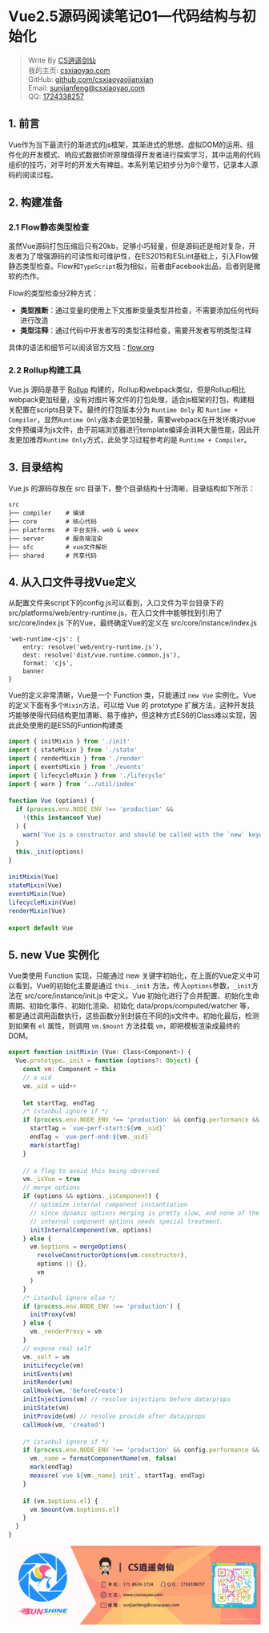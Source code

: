 # Vue2.5源码阅读笔记01—代码结构与初始化

> Write By [CS逍遥剑仙](http://home.ustc.edu.cn/~cssjf/)   
> 我的主页: [csxiaoyao.com](https://csxiaoyao.com)   
> GitHub: [github.com/csxiaoyaojianxian](https://github.com/csxiaoyaojianxian)   
> Email: [sunjianfeng@csxiaoyao.com](mailto:sunjianfeng@csxiaoyao.com)  
> QQ: [1724338257](http://wpa.qq.com/msgrd?uin=1724338257&site=qq&menu=yes)

## 1. 前言

Vue作为当下最流行的渐进式的js框架，其渐进式的思想、虚拟DOM的运用、组件化的开发模式、响应式数据侦听原理值得开发者进行探索学习，其中运用的代码组织的技巧，对平时的开发大有裨益。本系列笔记初步分为8个章节，记录本人源码的阅读过程。

## 2. 构建准备

### 2.1 Flow静态类型检查

虽然Vue源码打包压缩后只有20kb，足够小巧轻量，但是源码还是相对复杂，开发者为了增强源码的可读性和可维护性，在ES2015和ESLint基础上，引入Flow做静态类型检查。Flow和`TypeScript`极为相似，前者由Facebook出品，后者则是微软的杰作。

Flow的类型检查分2种方式：

- **类型推断**：通过变量的使用上下文推断变量类型并检查，不需要添加任何代码进行改造
- **类型注释**：通过代码中开发者写的类型注释检查，需要开发者写明类型注释

具体的语法和细节可以阅读官方文档：[flow.org](https://flow.org/)

### 2.2 Rollup构建工具

Vue.js 源码是基于 [Rollup](https://github.com/rollup/rollup) 构建的，Rollup和webpack类似，但是Rollup相比webpack更加轻量，没有对图片等文件的打包处理，适合js框架的打包，构建相关配置在scripts目录下。最终的打包版本分为 `Runtime Only` 和 `Runtime + Compiler`，显然`Runtime Only`版本会更加轻量，需要webpack在开发环境对vue文件预编译为js文件，由于前端浏览器进行template编译会消耗大量性能，因此开发更加推荐`Runtime Only`方式，此处学习过程参考的是 `Runtime + Compiler`。

## 3. 目录结构

Vue.js 的源码存放在 src 目录下，整个目录结构十分清晰，目录结构如下所示：

```
src
├── compiler    # 编译
├── core        # 核心代码
├── platforms   # 平台支持，web & weex
├── server      # 服务端渲染
├── sfc         # vue文件解析
├── shared      # 共享代码
```

## 4. 从入口文件寻找Vue定义

从配置文件夹script下的config.js可以看到，入口文件为平台目录下的 src/platforms/web/entry-runtime.js，在入口文件中能够找到引用了 src/core/index.js 下的Vue，最终确定Vue的定义在 src/core/instance/index.js

```
'web-runtime-cjs': {
    entry: resolve('web/entry-runtime.js'),
    dest: resolve('dist/vue.runtime.common.js'),
    format: 'cjs',
    banner
}
```

Vue的定义非常清晰，Vue是一个 Function 类，只能通过 `new Vue` 实例化。Vue的定义下面有多个`Mixin`方法，可以给 Vue 的 prototype 扩展方法，这种开发技巧能够使得代码结构更加清晰、易于维护，但这种方式ES6的Class难以实现，因此此处使用的是ES5的Funtion构建类

```js
import { initMixin } from './init'
import { stateMixin } from './state'
import { renderMixin } from './render'
import { eventsMixin } from './events'
import { lifecycleMixin } from './lifecycle'
import { warn } from '../util/index'

function Vue (options) {
  if (process.env.NODE_ENV !== 'production' &&
    !(this instanceof Vue)
  ) {
    warn('Vue is a constructor and should be called with the `new` keyword')
  }
  this._init(options)
}

initMixin(Vue)
stateMixin(Vue)
eventsMixin(Vue)
lifecycleMixin(Vue)
renderMixin(Vue)

export default Vue
```

## 5. new Vue 实例化

Vue类使用 Function 实现，只能通过 new 关键字初始化，在上面的Vue定义中可以看到，Vue的初始化主要是通过 `this._init` 方法，传入`options`参数，`_init`方法在 src/core/instance/init.js 中定义。Vue 初始化进行了合并配置、初始化生命周期、初始化事件、初始化渲染、初始化 data/props/computed/watcher 等，都是通过调用函数执行，这些函数分别封装在不同的js文件中。初始化最后，检测到如果有 `el` 属性，则调用 `vm.$mount` 方法挂载 `vm`，即把模板渲染成最终的 DOM。

```js
export function initMixin (Vue: Class<Component>) {
  Vue.prototype._init = function (options?: Object) {
    const vm: Component = this
    // a uid
    vm._uid = uid++

    let startTag, endTag
    /* istanbul ignore if */
    if (process.env.NODE_ENV !== 'production' && config.performance && mark) {
      startTag = `vue-perf-start:${vm._uid}`
      endTag = `vue-perf-end:${vm._uid}`
      mark(startTag)
    }

    // a flag to avoid this being observed
    vm._isVue = true
    // merge options
    if (options && options._isComponent) {
      // optimize internal component instantiation
      // since dynamic options merging is pretty slow, and none of the
      // internal component options needs special treatment.
      initInternalComponent(vm, options)
    } else {
      vm.$options = mergeOptions(
        resolveConstructorOptions(vm.constructor),
        options || {},
        vm
      )
    }
    /* istanbul ignore else */
    if (process.env.NODE_ENV !== 'production') {
      initProxy(vm)
    } else {
      vm._renderProxy = vm
    }
    // expose real self
    vm._self = vm
    initLifecycle(vm)
    initEvents(vm)
    initRender(vm)
    callHook(vm, 'beforeCreate')
    initInjections(vm) // resolve injections before data/props
    initState(vm)
    initProvide(vm) // resolve provide after data/props
    callHook(vm, 'created')

    /* istanbul ignore if */
    if (process.env.NODE_ENV !== 'production' && config.performance && mark) {
      vm._name = formatComponentName(vm, false)
      mark(endTag)
      measure(`vue ${vm._name} init`, startTag, endTag)
    }

    if (vm.$options.el) {
      vm.$mount(vm.$options.el)
    }
  }
}
```

![sign](https://raw.githubusercontent.com/csxiaoyaojianxian/ImageHosting/master/img/sign.jpg)
